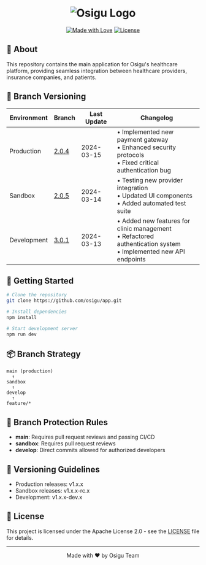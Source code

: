 # <div align="center">![Osigu Logo](https://i.imgur.com/XYZ123.png)</div>

<div align="center">

[![Made with Love](https://img.shields.io/badge/Made%20with-Love-ff69b4.svg)](https://osigu.com/)
[![License](https://img.shields.io/badge/License-Apache%202.0-blue.svg)](https://opensource.org/licenses/Apache-2.0)

</div>

## 🌟 About

This repository contains the main application for Osigu's healthcare platform, providing seamless integration between healthcare providers, insurance companies, and patients.

## 🔄 Branch Versioning

| Environment | Branch | Last Update | Changelog |
|------------|--------|-------------|-----------|
| Production | [2.0.4](https://github.com/osigu/app/tree/main) | 2024-03-15 | • Implemented new payment gateway<br>• Enhanced security protocols<br>• Fixed critical authentication bug |
| Sandbox | [2.0.5](https://github.com/osigu/app/tree/sandbox) | 2024-03-14 | • Testing new provider integration<br>• Updated UI components<br>• Added automated test suite |
| Development | [3.0.1](https://github.com/osigu/app/tree/develop) | 2024-03-13 | • Added new features for clinic management<br>• Refactored authentication system<br>• Implemented new API endpoints |

## 🚀 Getting Started

```bash
# Clone the repository
git clone https://github.com/osigu/app.git

# Install dependencies
npm install

# Start development server
npm run dev
```

## 📦 Branch Strategy

```
main (production)
  ↑
sandbox
  ↑
develop
  ↑
feature/*
```

## 🔐 Branch Protection Rules

- **main**: Requires pull request reviews and passing CI/CD
- **sandbox**: Requires pull request reviews
- **develop**: Direct commits allowed for authorized developers

## 📝 Versioning Guidelines

- Production releases: v1.x.x
- Sandbox releases: v1.x.x-rc.x
- Development: v1.x.x-dev.x

## 📄 License

This project is licensed under the Apache License 2.0 - see the [LICENSE](LICENSE) file for details.

---
<div align="center">
Made with ❤️ by Osigu Team
</div>
